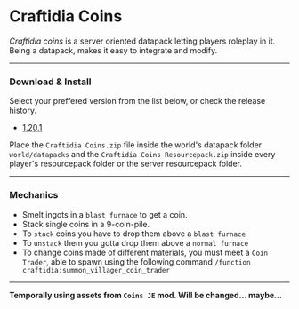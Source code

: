 # Craftidia Coins

*Craftidia coins* is a server oriented datapack letting players roleplay in it.
Being a datapack, makes it easy to integrate and modify.

------------

### Download & Install

Select your preffered version from the list below, or check the release history.
- [1.20.1](https://github.com/falseme/craftidia-coins-datapack/releases/tag/r1.0)

Place the `Craftidia Coins.zip` file inside the world's datapack folder `world/datapacks` and the `Craftidia Coins Resourcepack.zip` inside every player's resourcepack folder or the server resourcepack folder.

------------

### Mechanics

- Smelt ingots in a `blast furnace` to get a coin.
- Stack single coins in a 9-coin-pile.
- To `stack` coins you have to drop them above a `blast furnace`
- To `unstack` them you gotta drop them above a `normal furnace`
- To change coins made of different materials, you must meet a `Coin Trader`, able to spawn using the following command `/function craftidia:summon_villager_coin_trader`

------------

**Temporally using assets from `Coins JE` mod. Will be changed... maybe...**